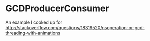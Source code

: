 GCDProducerConsumer
===================

An example I cooked up for http://stackoverflow.com/questions/18319520/nsoperation-or-gcd-threading-with-animations
